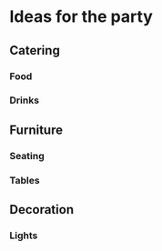 # Ideas for the party

## Catering

### Food
### Drinks

## Furniture

### Seating
### Tables

## Decoration

### Lights

